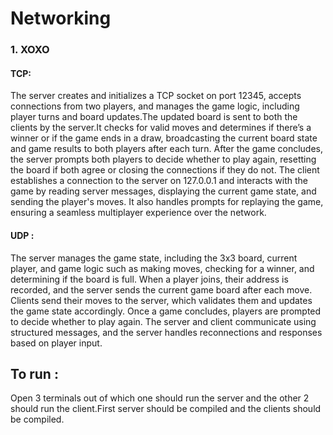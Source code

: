 # Networking

### 1. XOXO
#### TCP:
The server creates and initializes a TCP socket on port 12345, accepts connections from two players, and manages the game logic, including player turns and board updates.The updated board is sent to both the clients by the server.It checks for valid moves and determines if there’s a winner or if the game ends in a draw, broadcasting the current board state and game results to both players after each turn. After the game concludes, the server prompts both players to decide whether to play again, resetting the board if both agree or closing the connections if they do not. The client establishes a connection to the server on 127.0.0.1 and interacts with the game by reading server messages, displaying the current game state, and sending the player's moves. It also handles prompts for replaying the game, ensuring a seamless multiplayer experience over the network.


#### UDP :
The server manages the game state, including the 3x3 board, current player, and game logic such as making moves, checking for a winner, and determining if the board is full. When a player joins, their address is recorded, and the server sends the current game board after each move. Clients send their moves to the server, which validates them and updates the game state accordingly. Once a game concludes, players are prompted to decide whether to play again. The server and client communicate using structured messages, and the server handles reconnections and responses based on player input.

## To run :
Open 3 terminals out of which one should run the server and the other 2 should run the client.First server should be compiled and the clients should be compiled.
